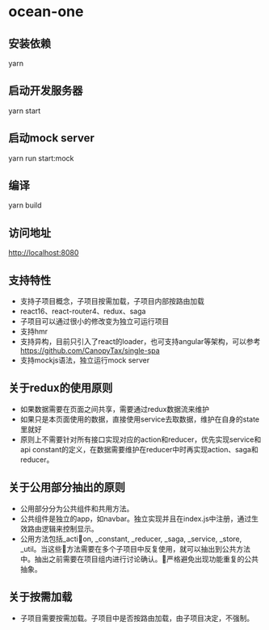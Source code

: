 # ocean-one

## 安装依赖

yarn

## 启动开发服务器

yarn start

## 启动mock server

yarn run start:mock

## 编译

yarn build

## 访问地址

<http://localhost:8080>

## 支持特性

- 支持子项目概念，子项目按需加载，子项目内部按路由加载
- react16、react-router4、redux、saga
- 子项目可以通过很小的修改变为独立可运行项目
- 支持hmr
- 支持异构，目前只引入了react的loader，也可支持angular等架构，可以参考 https://github.com/CanopyTax/single-spa
- 支持mockjs语法，独立运行mock server


## 关于redux的使用原则

- 如果数据需要在页面之间共享，需要通过redux数据流来维护
- 如果只是本页面使用的数据，直接使用service去取数据，维护在自身的state里就好
- 原则上不需要针对所有接口实现对应的action和reducer，优先实现service和api constant的定义，在数据需要维护在reducer中时再实现action、saga和reducer。

## 关于公用部分抽出的原则

- 公用部分分为公共组件和共用方法。
- 公共组件是独立的app，如navbar。独立实现并且在index.js中注册，通过生效路由逻辑来控制显示。
- 公用方法包括_action, _constant, _reducer, _saga, _service, _store, _util。当这些方法需要在多个子项目中反复使用，就可以抽出到公共方法中。抽出之前需要在项目组内进行讨论确认。严格避免出现功能重复的公共抽象。

## 关于按需加载

- 子项目需要按需加载。子项目中是否按路由加载，由子项目决定，不强制。